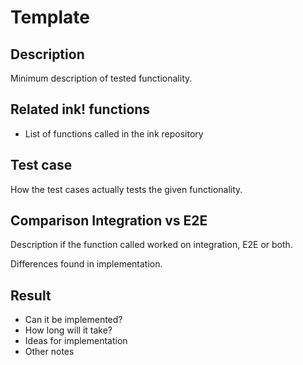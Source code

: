 # Template

## Description

Minimum description of tested functionality.

## Related ink! functions

- List of functions called in the ink repository

## Test case

How the test cases actually tests the given functionality.

## Comparison Integration vs E2E

Description if the function called worked on integration, E2E or both.

Differences found in implementation.

## Result

- Can it be implemented?
- How long will it take?
- Ideas for implementation
- Other notes
